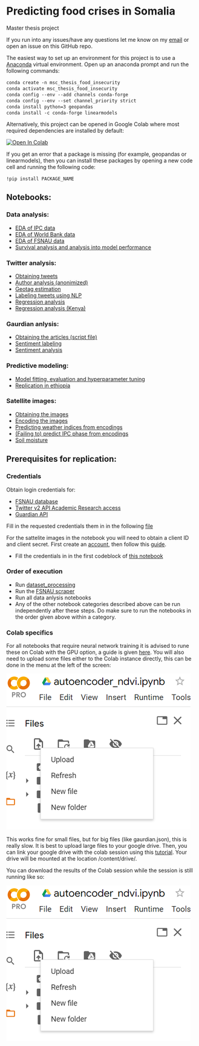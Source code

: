# Predicting food crises in Somalia

Master thesis project

If you run into any issues/have any questions let me know on my [email](mailto:caschavanwanrooij@gmail.com) or open
an issue on this GitHub repo.

The easiest way to set up an environment for this project is to use a [Anaconda](https://www.anaconda.com/) virtual environment. Open up an anaconda prompt and run the following commands:

```
conda create -n msc_thesis_food_insecurity
conda activate msc_thesis_food_insecurity
conda config --env --add channels conda-forge
conda config --env --set channel_priority strict
conda install python=3 geopandas
conda install -c conda-forge linearmodels
```

Alternatively, this project can be opened in Google Colab where most required dependencies are installed by default:

[![Open In Colab](https://colab.research.google.com/assets/colab-badge.svg)](https://colab.research.google.com/github/ICascha/Predicting-food-crises-in-Somalia)

If you get an error that a package is missing (for example, geopandas or linearmodels), then you can install these packages by opening a new code cell and running the following code:

```
!pip install PACKAGE_NAME
```

## Notebooks:

### Data analysis:

- [EDA of IPC data](https://nbviewer.org/github/ICascha/Predicting-food-crises-in-Somalia/blob/main/notebooks/IPC_EDA.ipynb)
- [EDA of World Bank data](https://nbviewer.org/github/ICascha/Predicting-food-crises-in-Somalia/blob/main/notebooks/world_bank_EDA.ipynb)
- [EDA of FSNAU data](https://nbviewer.org/github/ICascha/Predicting-food-crises-in-Somalia/blob/main/notebooks/fsnau_EDA.ipynb)
- [Survival analysis and analysis into model performance](https://nbviewer.org/github/ICascha/Predicting-food-crises-in-Somalia/blob/main/notebooks/survival_analysis.ipynb)

### Twitter analysis:

- [Obtaining tweets](https://nbviewer.org/github/ICascha/Predicting-food-crises-in-Somalia/blob/main/notebooks/obtaining_twitter_data.ipynb)
- [Author analysis (anonimized)](https://nbviewer.org/github/ICascha/Predicting-food-crises-in-Somalia/blob/main/notebooks/twitter_exploration.ipynb)
- [Geotag estimation](https://nbviewer.org/github/ICascha/Predicting-food-crises-in-Somalia/blob/main/notebooks/twitter_data_geotags.ipynb)
- [Labeling tweets using NLP](https://nbviewer.org/github/ICascha/Predicting-food-crises-in-Somalia/blob/main/notebooks/labeling_tweets.ipynb)
- [Regression analysis](https://nbviewer.org/github/ICascha/Predicting-food-crises-in-Somalia/blob/main/notebooks/twitter_data_regressions.ipynb)
- [Regression analysis (Kenya)](https://nbviewer.org/github/ICascha/Predicting-food-crises-in-Somalia/blob/main/notebooks/twitter_data_kenya_regressions.ipynb)

### Gaurdian anlysis:

- [Obtaining the articles (script file)](https://github.com/ICascha/Predicting-food-crises-in-Somalia/blob/main/notebooks/auxiliary_code/gaurdian_download.py)
- [Sentiment labeling](https://nbviewer.org/github/ICascha/Predicting-food-crises-in-Somalia/blob/main/notebooks/guardian_sentiment_labeling.ipynb)
- [Sentiment analysis](https://nbviewer.org/github/ICascha/Predicting-food-crises-in-Somalia/blob/main/notebooks/guardian_analysis.ipynb)

### Predictive modeling:

- [Model fitting, evaluation and hyperparameter tuning](https://nbviewer.org/github/ICascha/Predicting-food-crises-in-Somalia/blob/main/notebooks/twitter_data_geotags.ipynb)
- [Replication in ethiopia](https://nbviewer.org/github/ICascha/Predicting-food-crises-in-Somalia/blob/main/notebooks/twitter_data_geotags.ipynb)

### Satellite images:

- [Obtaining the images](https://nbviewer.org/github/ICascha/Predicting-food-crises-in-Somalia/blob/main/notebooks/sentinel_processing.ipynb)
- [Encoding the images](https://nbviewer.org/github/ICascha/Predicting-food-crises-in-Somalia/blob/main/notebooks/encoding_satellite_images.ipynb)
- [Predicting weather indices from encodings](https://nbviewer.org/github/ICascha/Predicting-food-crises-in-Somalia/blob/main/notebooks/autoencoder_ndvi.ipynb)
- [(Failing to) predict IPC phase from encodings](https://nbviewer.org/github/ICascha/Predicting-food-crises-in-Somalia/blob/main/notebooks/autoencoder_ipc.ipynb)
- [Soil moisture](https://nbviewer.org/github/ICascha/Predicting-food-crises-in-Somalia/blob/main/notebooks/soil_moisture_satellite.ipynb)

## Prerequisites for replication:

### Credentials

Obtain login credentials for:

- [FSNAU database](https://fsnau.org/ids/)
- [Twitter v2 API Academic Research access](https://developer.twitter.com/en/products/twitter-api/academic-research)
- [Guardian API](https://open-platform.theguardian.com/)

Fill in the requested credentials them in in the following [file](https://github.com/ICascha/Predicting-food-crises-in-Somalia/blob/main/notebooks/auxiliary_code/login_data.py)

For the sattelite images in the notebook you will need to obtain a client ID and client secret. First create an [account](https://www.sentinel-hub.com/), then follow this [guide](https://sentinelhub-py.readthedocs.io/en/latest/configure.html).

- Fill the credentials in in the first codeblock of [this notebook](https://nbviewer.org/github/ICascha/Predicting-food-crises-in-Somalia/blob/main/notebooks/sentinel_processing.ipynb)

### Order of execution

- Run [dataset_processing](https://github.com/ICascha/Predicting-food-crises-in-Somalia/blob/main/notebooks/auxiliary_code/dataset_processing.py)
- Run the [FSNAU scraper](https://github.com/ICascha/Predicting-food-crises-in-Somalia/blob/main/notebooks/auxiliary_code/fsnau_scraper.ipynb)
- Run all data anlysis notebooks
- Any of the other notebook categories described above can be run independently after these steps. Do make sure to run the notebooks in the order given above within a category.

### Colab specifics

For all notebooks that require neural network training it is advised to rune these on Colab with the GPU option, a guide is given [here](https://www.tutorialspoint.com/google_colab/google_colab_using_free_gpu.htm). You will also need to upload some files either to the Colab instance directly, this can be done in the menu at the left of the screen:

![Upload Colab Example](https://github.com/ICascha/Predicting-food-crises-in-Somalia/blob/main/upload_file_colab.png)

This works fine for small files, but for big files (like gaurdian.json), this is really slow. It is best to upload large files to your google drive. Then, you can link your google drive with the colab session using this [tutorial](https://www.marktechpost.com/2019/06/07/how-to-connect-google-colab-with-google-drive/). Your drive will be mounted at the location /content/drive/.

You can download the results of the Colab session while the session is still running like so:

![Download Colab Example](https://github.com/ICascha/Predicting-food-crises-in-Somalia/blob/main/download_file_colab.png)
